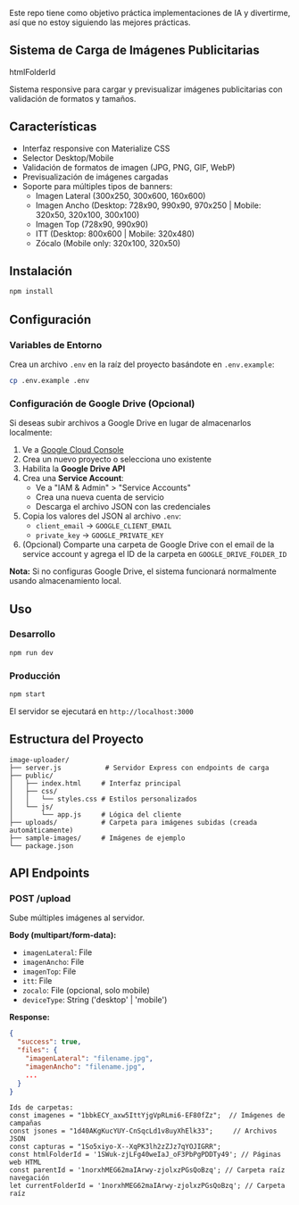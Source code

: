 Este repo tiene como objetivo práctica implementaciones de IA y divertirme, así que no estoy siguiendo las mejores prácticas.

## Sistema de Carga de Imágenes Publicitarias

htmlFolderId

Sistema responsive para cargar y previsualizar imágenes publicitarias con validación de formatos y tamaños.

## Características

- Interfaz responsive con Materialize CSS
- Selector Desktop/Mobile
- Validación de formatos de imagen (JPG, PNG, GIF, WebP)
- Previsualización de imágenes cargadas
- Soporte para múltiples tipos de banners:
  - Imagen Lateral (300x250, 300x600, 160x600)
  - Imagen Ancho (Desktop: 728x90, 990x90, 970x250 | Mobile: 320x50, 320x100, 300x100)
  - Imagen Top (728x90, 990x90)
  - ITT (Desktop: 800x600 | Mobile: 320x480)
  - Zócalo (Mobile only: 320x100, 320x50)

## Instalación

```bash
npm install
```

## Configuración

### Variables de Entorno

Crea un archivo `.env` en la raíz del proyecto basándote en `.env.example`:

```bash
cp .env.example .env
```

### Configuración de Google Drive (Opcional)

Si deseas subir archivos a Google Drive en lugar de almacenarlos localmente:

1. Ve a [Google Cloud Console](https://console.cloud.google.com/)
2. Crea un nuevo proyecto o selecciona uno existente
3. Habilita la **Google Drive API**
4. Crea una **Service Account**:
   - Ve a "IAM & Admin" > "Service Accounts"
   - Crea una nueva cuenta de servicio
   - Descarga el archivo JSON con las credenciales
5. Copia los valores del JSON al archivo `.env`:
   - `client_email` → `GOOGLE_CLIENT_EMAIL`
   - `private_key` → `GOOGLE_PRIVATE_KEY`
6. (Opcional) Comparte una carpeta de Google Drive con el email de la service account y agrega el ID de la carpeta en `GOOGLE_DRIVE_FOLDER_ID`

**Nota:** Si no configuras Google Drive, el sistema funcionará normalmente usando almacenamiento local.

## Uso

### Desarrollo
```bash
npm run dev
```

### Producción
```bash
npm start
```

El servidor se ejecutará en `http://localhost:3000`

## Estructura del Proyecto

```
image-uploader/
├── server.js           # Servidor Express con endpoints de carga
├── public/
│   ├── index.html     # Interfaz principal
│   ├── css/
│   │   └── styles.css # Estilos personalizados
│   └── js/
│       └── app.js     # Lógica del cliente
├── uploads/           # Carpeta para imágenes subidas (creada automáticamente)
├── sample-images/     # Imágenes de ejemplo
└── package.json
```

## API Endpoints

### POST /upload
Sube múltiples imágenes al servidor.

**Body (multipart/form-data):**
- `imagenLateral`: File
- `imagenAncho`: File
- `imagenTop`: File
- `itt`: File
- `zocalo`: File (opcional, solo mobile)
- `deviceType`: String ('desktop' | 'mobile')

**Response:**
```json
{
  "success": true,
  "files": {
    "imagenLateral": "filename.jpg",
    "imagenAncho": "filename.jpg",
    ...
  }
}
```


```
Ids de carpetas:
const imagenes = "1bbkECY_axw5IttYjgVpRLmi6-EF80fZz";  // Imágenes de campañas
const jsones = "1d40AKgKucYUY-CnSqcLd1v8uyXhElk33";     // Archivos JSON
const capturas = "1So5xiyo-X--XqPK3lh2zZJz7qYOJIGRR";
const htmlFolderId = '1SWuk-zjLFg40weIaJ_oF3PbPgPDDTy49'; // Páginas web HTML
const parentId = '1norxhMEG62maIArwy-zjolxzPGsQoBzq'; // Carpeta raíz navegación
let currentFolderId = '1norxhMEG62maIArwy-zjolxzPGsQoBzq'; // Carpeta raíz
```

